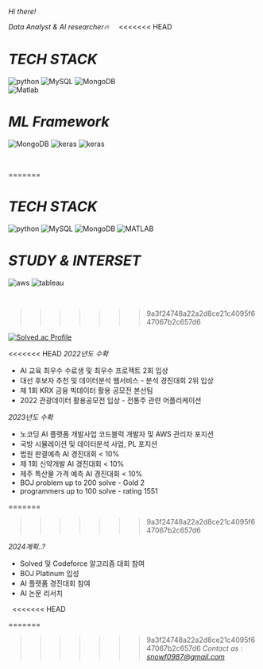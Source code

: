 <!-- ![header](https://capsule-render.vercel.app/api?type=waving&color=e9dbfa&height=300&section=header&text=Welcome!%20%20&fontSize=70&animation=fadeIn) -->
*Hi there!*

*Data Analyst & AI researcher🔥*
&nbsp;
&nbsp;
<<<<<<< HEAD

# *TECH STACK*
![python](https://img.shields.io/badge/-python-white?style=for-the-badge&logo=python) ![MySQL](https://img.shields.io/badge/-MySQL-white?style=for-the-badge&logo=mysql) ![MongoDB](https://img.shields.io/badge/-MongoDB-white?style=for-the-badge&logo=mongodb)  
![Matlab](https://img.shields.io/badge/-matlab-white?style=for-the-badge&logo=Matlab&logoColor=blue) 
# *ML Framework*
![MongoDB](https://img.shields.io/badge/-Tensorflow-white?style=for-the-badge&logo=tensorflow)                           ![keras](https://img.shields.io/badge/-keras-white?style=for-the-badge&logo=keras&logoColor=red)                   ![keras](https://img.shields.io/badge/-scikitlearn-white?style=for-the-badge&logo=scikitlearn)

<!-- # *STUDY & INTERSET*
![javascript](https://img.shields.io/badge/-javascript-white?style=for-the-badge&logo=javascript)                  ![react](https://img.shields.io/badge/-react-white?style=for-the-badge&logo=react)   ![aws](https://img.shields.io/badge/-aws-white?style=for-the-badge&logo=amazon)       
![opnecv](https://img.shields.io/badge/-opencv-white?style=for-the-badge&logo=opencv&logoColor=gray)
![tableau](https://img.shields.io/badge/-tableau-white?style=for-the-badge&logo=tableau)                           -->
&nbsp;                        
<!-- &nbsp; -->
=======
&nbsp;
 

# *TECH STACK*
![python](https://img.shields.io/badge/-python-white?style=for-the-badge&logo=python) ![MySQL](https://img.shields.io/badge/-MySQL-white?style=for-the-badge&logo=mysql) ![MongoDB](https://img.shields.io/badge/-MongoDB-white?style=for-the-badge&logo=mongodb) 
![MATLAB](https://img.shields.io/badge/-matlab-white?style=for-the-badge&logo=MATLAB)   
<!-- ![R](https://img.shields.io/badge/-R-white?style=for-the-badge&logo=R&logoColor=blue)  -->
<!-- # *ML Framework*
![MongoDB](https://img.shields.io/badge/-Tensorflow-white?style=for-the-badge&logo=tensorflow)                           ![keras](https://img.shields.io/badge/-keras-white?style=for-the-badge&logo=keras&logoColor=red)                   ![keras](https://img.shields.io/badge/-scikitlearn-white?style=for-the-badge&logo=scikitlearn) -->

# *STUDY & INTERSET*
<!-- ![javascript](https://img.shields.io/badge/-javascript-white?style=for-the-badge&logo=javascript)                  ![react](https://img.shields.io/badge/-react-white?style=for-the-badge&logo=react)    -->
![aws](https://img.shields.io/badge/-aws-white?style=for-the-badge&logo=amazon) ![tableau](https://img.shields.io/badge/-tableau-white?style=for-the-badge&logo=tableau)    
<!-- ![opnecv](https://img.shields.io/badge/-opencv-white?style=for-the-badge&logo=opencv&logoColor=gray) -->
                      
&nbsp;                        
>>>>>>> 9a3f24748a22a2d8ce21c4095f647067b2c657d6

<!-- [![Top Langs](https://github-readme-stats.vercel.app/api/top-langs/?username=jjh0987&layout=compact&hide=batchfile,html,css,jupyter,Ruby,java,starlark,objective-c,jupyter%20notebook,Rich%20Text%20format)](https://github.com/anuraghazra/github-readme-stats) -->
[![Solved.ac Profile](http://mazassumnida.wtf/api/v2/generate_badge?boj=jjh0987)](https://solved.ac/이름/)



<<<<<<< HEAD
*2022년도 수확*
- AI 교육 최우수 수료생 및 최우수 프로젝트 2회 입상
- 대선 후보자 추천 및 데이터분석 웹서비스 - 분석 경진대회 2위 입상
- 제 1회 KRX 금융 빅데이터 활용 공모전 본선팀
- 2022 관광데이터 활용공모전 입상 - 전통주 관련 어플리케이션 

<!-- - 대선 후보자 추천 웹서비스, dacon 분석 경진대회 2위 입상   [[Detail](https://github.com/jjh0987/multi_campus/tree/master/awards/(%EB%8D%B0%EC%9D%B4%EC%BD%98)%EC%A0%9C%2020%EB%8C%80%20%EB%8C%80%EC%84%A0%20%ED%9B%84%EB%B3%B4%20%EC%A0%95%EC%B1%85%2C%EA%B3%B5%EC%95%BD%20%EC%8B%9C%EA%B0%81%ED%99%94%20%EA%B2%BD%EC%A7%84%EB%8C%80%ED%9A%8C)]
- 비정형데이터를 활용한 미국금리 예측시스템, 멀티캠퍼스 최우수팀   [[Detail](https://github.com/NewYorkKim/Fed_Interest_Rate)]
- 비정형데이터를 이용한 주식 시장분석 웹서비스, 멀티캠퍼스 최우수팀 [[서비스영상](https://youtu.be/pslK2lIoHY0)]
- 제1회 KRX 금융 빅데이터 활용 아이디어 경진대회 (한국거래소주최, 데이콘주관) 본선진출 [[Detail](https://github.com/jjh0987/krx_2022)]
- 2022 관광데이터 활용 공모전 (카카오,관광공사 주최/주관) 입상: [[Detail](https://github.com/jjh0987/yosul)] [[서비스 도메인](https://m.onestore.co.kr/mobilepoc/apps/appsDetail.omp?prodId=0000765025)] -->

*2023년도 수확*
- 노코딩 AI 플랫폼 개발사업 코드블럭 개발자 및 AWS 관리자 포지션
- 국방 시뮬레이션 및 데이터분석 사업, PL 포지션
- 법원 판결예측 AI 경진대회 < 10%
- 제 1회 신약개발 AI 경진대회 < 10%
- 제주 특산물 가격 예측 AI 경진대회 < 10%
- BOJ problem up to 200 solve - Gold 2
- programmers up to 100 solve - rating 1551
<!-- *진행중인 프로젝트*
- 제주도 도로 교통량 예측 AI 경진대회 (제주테크노파크 주최,데이콘주관) -->
=======
<!-- *분석 프로젝트*
- 대선 후보자 추천 웹서비스, dacon 정식대회 2위 입상   [[Detail](https://github.com/jjh0987/multi_campus/tree/master/awards/(%EB%8D%B0%EC%9D%B4%EC%BD%98)%EC%A0%9C%2020%EB%8C%80%20%EB%8C%80%EC%84%A0%20%ED%9B%84%EB%B3%B4%20%EC%A0%95%EC%B1%85%2C%EA%B3%B5%EC%95%BD%20%EC%8B%9C%EA%B0%81%ED%99%94%20%EA%B2%BD%EC%A7%84%EB%8C%80%ED%9A%8C)]
- 비정형데이터를 활용한 미국금리 예측시스템, 멀티캠퍼스 최우수팀   [[Detail](https://github.com/NewYorkKim/Fed_Interest_Rate)]
- 비정형데이터를 이용한 주식 시장분석 웹서비스, 멀티캠퍼스 최우수팀 [[서비스영상](https://youtu.be/pslK2lIoHY0)]
- 제1회 KRX 금융 빅데이터 활용 아이디어 경진대회 (한국거래소주최, 데이콘주관) 본선진출 [[Detail](https://github.com/jjh0987/krx_2022)]
- 2022 관광데이터 활용 공모전 (카카오,관광공사 주최/주관) 입상 [[Detail](https://github.com/jjh0987/yosul)] [[서비스 도메인](https://m.onestore.co.kr/mobilepoc/apps/appsDetail.omp?prodId=0000765025)]
- KOSPI 기반 분석 시각화 경진대회 (데이콘) : [[Detail](https://dacon.io/codeshare/6625)]

*AI 프로젝트*
- 제주도 도로 교통량 예측 AI 경진대회 - 시계열 : 159 / 712
- 2022 UOS 빅데이터 알고리즘 경진대회 - 시계열 : 28 / 221
- 월간 데이콘 발화자의 감정인식 AI 경진대회 - 문장감정분류: 28 / 259

*학습중..*
- AWS practitioner -->

>>>>>>> 9a3f24748a22a2d8ce21c4095f647067b2c657d6

*2024계획..?*
- Solved 및 Codeforce 알고리즘 대회 참여
- BOJ Platinum 입성
- AI 플랫폼 경진대회 참여 
- AI 논문 리서치

&nbsp;
<<<<<<< HEAD
&nbsp;


=======
 

>>>>>>> 9a3f24748a22a2d8ce21c4095f647067b2c657d6
*Contact as* : *snowf0987@gmail.com*